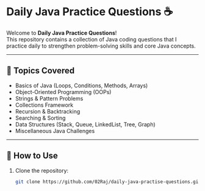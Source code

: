 # Daily Java Practice Questions ☕️

Welcome to **Daily Java Practice Questions**!  
This repository contains a collection of Java coding questions that I practice daily to strengthen problem-solving skills and core Java concepts.

---

## 📌 Topics Covered
- Basics of Java (Loops, Conditions, Methods, Arrays)
- Object-Oriented Programming (OOPs)
- Strings & Pattern Problems
- Collections Framework
- Recursion & Backtracking
- Searching & Sorting
- Data Structures (Stack, Queue, LinkedList, Tree, Graph)
- Miscellaneous Java Challenges

---

## 🚀 How to Use
1. Clone the repository:
   ```bash
   git clone https://github.com/02Raj/daily-java-practise-questions.git
